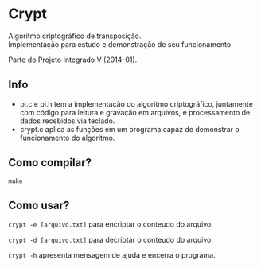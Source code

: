 # Crypt

Algoritmo criptográfico de transposição.  
Implementação para estudo e demonstração de seu funcionamento.

Parte do Projeto Integrado V (2014-01).

## Info

* pi.c e pi.h tem a implementação do algoritmo criptográfico,
juntamente com código para leitura e gravação em arquivos, e
processamento de dados recebidos via teclado.
* crypt.c aplica as funções em um programa capaz de demonstrar
o funcionamento do algoritmo.

## Como compilar?

    make

## Como usar?

`crypt -e [arquivo.txt]` para encriptar o conteudo do arquivo.

`crypt -d [arquivo.txt]` para decriptar o conteudo do arquivo.

`crypt -h` apresenta mensagem de ajuda e encerra o programa.
